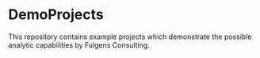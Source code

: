 # DemoProjects

This repository contains example projects which demonstrate the possible analytic capabilities by Fulgens Consulting.
